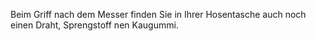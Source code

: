 Beim Griff nach dem Messer finden Sie in Ihrer Hosentasche auch noch einen Draht, Sprengstoff nen Kaugummi.
